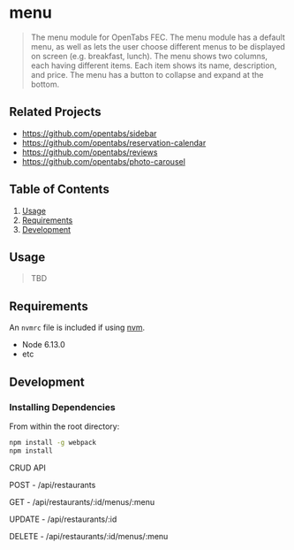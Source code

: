 # menu

> The menu module for OpenTabs FEC. The menu module has a default menu, as well as lets the user choose different menus to be displayed on screen (e.g. breakfast, lunch). The menu shows two columns, each having different items. Each item shows its name, description, and
price. The menu has a button to collapse and expand at the bottom.

## Related Projects

  - https://github.com/opentabs/sidebar
  - https://github.com/opentabs/reservation-calendar
  - https://github.com/opentabs/reviews
  - https://github.com/opentabs/photo-carousel

## Table of Contents

1. [Usage](#Usage)
1. [Requirements](#requirements)
1. [Development](#development)

## Usage

> TBD

## Requirements

An `nvmrc` file is included if using [nvm](https://github.com/creationix/nvm).

- Node 6.13.0
- etc

## Development

### Installing Dependencies

From within the root directory:

```sh
npm install -g webpack
npm install
```

CRUD API

POST - /api/restaurants

GET - /api/restaurants/:id/menus/:menu

UPDATE - /api/restaurants/:id

DELETE - /api/restaurants/:id/menus/:menu

